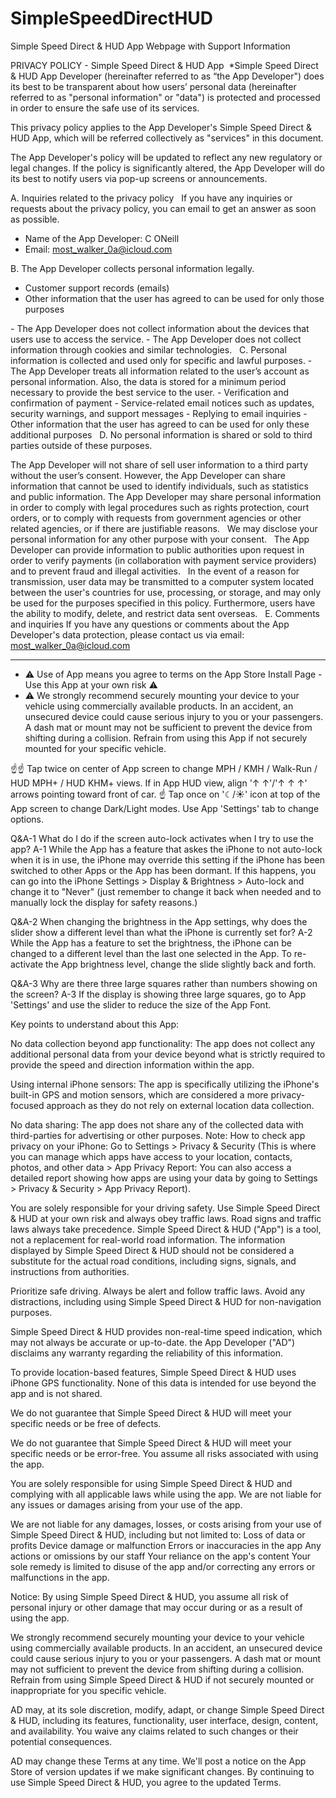 # SimpleSpeedDirectHUD 
Simple Speed Direct &amp; HUD App
Webpage with Support Information

PRIVACY POLICY - Simple Speed Direct & HUD App
 *Simple Speed Direct & HUD App Developer (hereinafter referred to as “the App Developer") does its best to be transparent about how users’ personal data (hereinafter referred to as "personal information" or "data") is protected and processed in order to ensure the safe use of its services.

This privacy policy applies to the App Developer's Simple Speed Direct & HUD App, which will be referred collectively as "services" in this document.

The App Developer's policy will be updated to reflect any new regulatory or legal changes. If the policy is significantly altered, the App Developer will do its best to notify users via pop-up screens or announcements.
 

A. Inquiries related to the privacy policy
 
If you have any inquiries or requests about the privacy policy, you can email to get an answer as soon as possible.
 
- Name of the App Developer: C ONeill
- Email: most_walker_0a@icloud.com
 

B. The App Developer collects personal information legally.  
<Collected directly from the user>
- Customer support records (emails)
- Other information that the user has agreed to can be used for only those purposes

 
<Data collected automatically>
- The App Developer does not collect information about the devices that users use to access the service.
- The App Developer does not collect information through cookies and similar technologies.
 
C. Personal information is collected and used only for specific and lawful purposes.
- The App Developer treats all information related to the user’s account as personal information. Also, the data is stored for a minimum period necessary to provide the best service to the user.

<Service Operations>
- Verification and confirmation of payment
- Service-related email notices such as updates, security warnings, and support messages
- Replying to email inquiries
- Other information that the user has agreed to can be used for only these additional purposes
 
D. No personal information is shared or sold to third parties outside of these purposes.

The App Developer will not share of sell user information to a third party without the user’s consent. However, the App Developer can share information that cannot be used to identify individuals, such as statistics and public information. The App Developer may share personal information in order to comply with legal procedures such as rights protection, court orders, or to comply with requests from government agencies or other related agencies, or if there are justifiable reasons.
 
<With your consent>
We may disclose your personal information for any other purpose with your consent.
 
<Other companies and public institutions>
The App Developer can provide information to public authorities upon request in order to verify payments (in collaboration with payment service providers) and to prevent fraud and illegal activities.
 
<User rights for international transmission>
In the event of a reason for transmission, user data may be transmitted to a computer system located between the user's countries for use, processing, or storage, and may only be used for the purposes specified in this policy. Furthermore, users have the ability to modify, delete, and restrict data sent overseas.
 
E. Comments and inquiries
If you have any questions or comments about the App Developer's data protection,
please contact us via email: 
most_walker_0a@icloud.com

-------------

* ⚠ Use of App means you agree to terms on the App Store Install Page - Use this App at your own risk ⚠
* ⚠ We strongly recommend securely mounting your device to your vehicle using commercially available products. In an accident, an unsecured device could cause serious injury to you or your passengers. A dash mat or mount may not be sufficient to prevent the device from shifting during a collision. Refrain from using this App if not securely mounted for your specific vehicle.

☝☝ Tap twice on center of App screen to change MPH / KMH / Walk-Run / HUD MPH+ / HUD KHM+ views. If in App HUD view, align  '↑ ↑'/'↑ ↑ ↑'  arrows pointing toward front of car.  ☝ Tap once on '☾/☀︎'  icon at top of the App screen to change Dark/Light modes. Use App 'Settings' tab to change options.

Q&A-1
What do I do if the screen auto-lock activates when I try to use the app?
A-1
While the App has a feature that askes the iPhone to not auto-lock when it is in use, the iPhone may override this setting if the iPhone has been switched to other Apps or the App has been dormant.  If this happens, you can go into the iPhone Settings > Display & Brightness > Auto-lock and change it to "Never" (just remember to change it back when needed and to manually lock the display for safety reasons.)

Q&A-2
When changing the brightness in the App settings, why does the slider show a different level than what the iPhone is currently set for?
A-2
While the App has a feature to set the brightness, the iPhone can be changed to a different level than the last one selected in the App. To re-activate the App brightness level, change the slide slightly back and forth.

Q&A-3
Why are there three large squares rather than numbers showing on the screen?
A-3
If the display is showing three large squares, go to App 'Settings' and use the slider to reduce the size of the App Font.

Key points to understand about this App:

No data collection beyond app functionality:
The app does not collect any additional personal data from your device beyond what is strictly required to provide the speed and direction information within the app. 

Using internal iPhone sensors:
The app is specifically utilizing the iPhone's built-in GPS and motion sensors, which are considered a more privacy-focused approach as they do not rely on external location data collection. 

No data sharing:
The app does not share any of the collected data with third-parties for advertising or other purposes. Note: How to check app privacy on your iPhone: Go to Settings > Privacy & Security (This is where you can manage which apps have access to your location, contacts, photos, and other data > App Privacy Report: You can also access a detailed report showing how apps are using your data by going to Settings > Privacy & Security > App Privacy Report).

You are solely responsible for your driving safety. Use Simple Speed Direct & HUD at your own risk and always obey traffic laws. Road signs and traffic laws always take precedence. Simple Speed Direct & HUD ("App") is a tool, not a replacement for real-world road information. The information displayed by Simple Speed Direct & HUD should not be considered a substitute for the actual road conditions, including signs, signals, and instructions from authorities.

Prioritize safe driving. Always be alert and follow traffic laws. Avoid any distractions, including using Simple Speed Direct & HUD for non-navigation purposes.

Simple Speed Direct & HUD provides non-real-time speed indication, which may not always be accurate or up-to-date. the App Developer ("AD") disclaims any warranty regarding the reliability of this information.

To provide location-based features, Simple Speed Direct & HUD uses iPhone GPS functionality. None of this data is intended for use beyond the app and is not shared.  

We do not guarantee that Simple Speed Direct & HUD will meet your specific needs or be free of defects.

We do not guarantee that Simple Speed Direct & HUD will meet your specific needs or be error-free. You assume all risks associated with using the app.

You are solely responsible for using Simple Speed Direct & HUD and complying with all applicable laws while using the app. We are not liable for any issues or damages arising from your use of the app.

We are not liable for any damages, losses, or costs arising from your use of Simple Speed Direct & HUD, including but not limited to:
Loss of data or profits
Device damage or malfunction
Errors or inaccuracies in the app
Any actions or omissions by our staff
Your reliance on the app's content
Your sole remedy is limited to disuse of the app and/or correcting any errors or malfunctions in the app.

Notice: By using Simple Speed Direct & HUD, you assume all risk of personal injury or other damage that may occur during or as a result of using the app.

We strongly recommend securely mounting your device to your vehicle using commercially available products. In an accident, an unsecured device could cause serious injury to you or your passengers. A dash mat or mount may not sufficient to prevent the device from shifting during a collision. Refrain from using Simple Speed Direct & HUD if not securely mounted or inappropriate  for you specific vehicle.

AD may, at its sole discretion, modify, adapt, or change Simple Speed Direct & HUD, including its features, functionality, user interface, design, content, and availability. You waive any claims related to such changes or their potential consequences.

AD may change these Terms at any time. We'll post a notice on the App Store of version updates if we make significant changes. By continuing to use Simple Speed Direct & HUD, you agree to the updated Terms.
